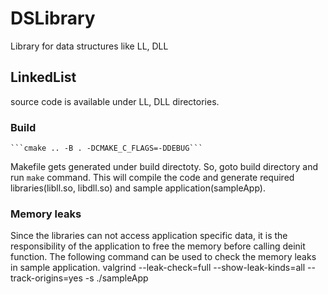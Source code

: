 # DSLibrary
Library for data structures like LL, DLL

## LinkedList
source code is available under LL, DLL directories.
### Build
    ```cmake .. -B . -DCMAKE_C_FLAGS=-DDEBUG```
Makefile gets generated under build directoty. So, goto build directory and run ```make``` command.
This will compile the code and generate required libraries(libll.so, libdll.so) and sample application(sampleApp).

### Memory leaks
Since the libraries can not access application specific data, it is the responsibility of the application to free the memory before calling deinit function.
The following command can be used to check the memory leaks in sample application.
valgrind --leak-check=full --show-leak-kinds=all --track-origins=yes -s ./sampleApp 
